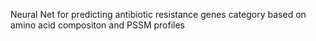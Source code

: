 Neural Net for predicting antibiotic resistance genes category based on amino acid compositon and PSSM  profiles
